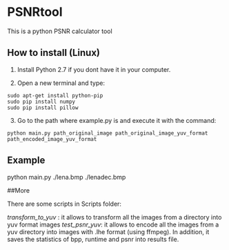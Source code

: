 # PSNRtool

This is a python PSNR calculator tool


## How to install (Linux)

1. Install Python 2.7 if you dont have it in your computer.

2. Open a new terminal and type:

  ```
  sudo apt-get install python-pip
  sudo pip install numpy
  sudo pip install pillow
  ```

3. Go to the path where example.py is and execute it with the command:

  ```
  python main.py path_original_image path_original_image_yuv_format path_encoded_image_yuv_format
  ```


## Example

  python main.py ./lena.bmp ./lenadec.bmp

##More

There are some scripts in Scripts folder:

*transform_to_yuv* : it allows to transform all the images from a directory into yuv format images
*test_psnr_yuv*: it allows to encode all the images from a yuv directory into images with .lhe format (using ffmpeg). In addition, it saves the statistics of bpp, runtime and psnr into results file.
